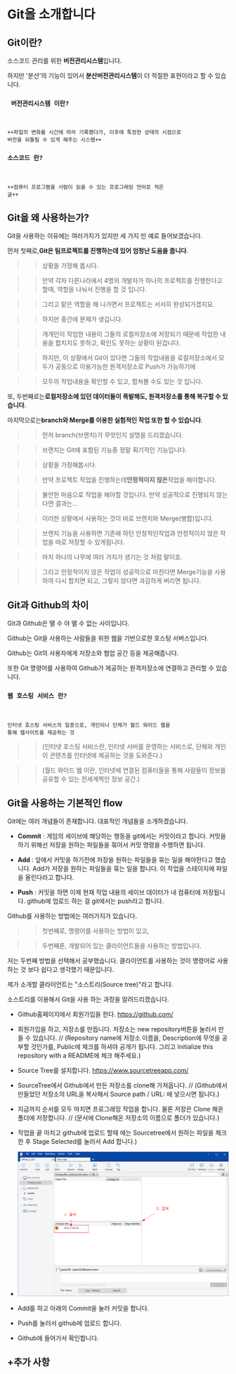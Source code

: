 # Git을 소개합니다

## Git이란?
    
소스코드 관리를 위한 **버전관리시스템**입니다.  

하지만 '분산'의 기능이 있어서 **분산버전관리시스템**이 더 적절한 표현이라고 할 수 있습니다.  

### <pre><code> 버전관리시스템 이란?
 ++파일의 변화를 시간에 따라 기록했다가, 이후에 특정한 상태의 시점으로 버전을 되돌릴 수 있게 해주는 시스템++</code></pre>
 
### <pre><code>소스코드 란?  
++컴퓨터 프로그램을 사람이 읽을 수 있는 프로그래밍 언어로 적은 글++</code></pre>

## Git을 왜 사용하는가?  

Git을 사용하는 이유에는 여러가지가 있지만 세 가지 만 예로 들어보겠습니다. 

먼저 첫째로,**Git은 팀프로젝트를 진행하는데 있어 엄청난 도움을 줍니다**.    

>> 상황을 가정해 봅시다.    

>>만약 각자 다른나라에서 4명의 개발자가 하나의 프로젝트를 진행한다고 할때, 역할을 나눠서 진행을 할 것 입니다.    

>>그리고 맡은 역할을 해 나가면서 프로젝트는 서서히 완성되가겠지요.    

>>하지만 중간에 문제가 생깁니다.    

>>개개인이 작업한 내용이 그들의 로컬저장소에 저장되기 때문에 작업한 내용을 합치지도 못하고, 확인도 못하는 상황이 된겁니다.    

>>하지만, 이 상황에서 Git이 있다면 그들의 작업내용을 로컬저장소에서 모두가 공동으로 이용가능한 원격저장소로 Push가 가능하기에    

>>모두의 작업내용을 확인할 수 있고, 합쳐볼 수도 있는 것 입니다.   

또, 두번째로는**로컬저장소에 있던 데이터들이 폭발해도, 원격저장소를 통해 복구할 수 있습니다**.   

마지막으로는**branch와 Merge를 이용한 실험적인 작업 또한 할 수 있습니다**.    

>>먼저 branch(브랜치)가 무엇인지 설명을 드리겠습니다.    

>>브랜치는 Git에 포함된 기능중 정말 획기적인 기능입니다.    

>>상황을 가정해봅시다.    

>>만약 프로젝트 작업을 진행하는데**안정적이지 않은**작업을 해야합니다.    

>>불안한 마음으로 작업을 해야할 것입니다. 만약 성공적으로 진행되지 않는다면 결과는...    

>>이러한 상황에서 사용하는 것이 바로 브랜치와 Merge(병합)입니다.    

>>브랜치 기능을 사용하면 기존에 하던 안정적인작업과 안정적이지 않은 작업을 따로 저장할 수 있게됩니다.    

>>마치 하나의 나무에 여러 가지가 생기는 것 처럼 말이죠.    

>>그리고 안정적이지 않은 작업이 성공적으로 마친다면 Merge기능을 사용하여 다시 합치면 되고, 그렇지 않다면 과감하게 버리면 됩니다.   

## Git과 Github의 차이  
 
Git과 Github은 땔 수 야 땔 수 없는 사이입니다.   

Github는 Git을 사용하는 사람들을 위한 웹을 기반으로한 호스팅 서버스입니다.  

Github는 Git의 사용자에게 저장소와 협업 공간 등을 제공해줍니다.  

 또한 Git 명령어를 사용하여 Github가 제공하는 원격저장소에 연결하고 관리할 수 있습니다.    
 
### <pre><code>웹 호스팅 서비스 란?
인터넷 호스팅 서비스의 일종으로, 개인이나 단체가 월드 와이드 웹을 통해 웹사이트를 제공하는 것</code></pre> 

>>(인터넷 호스팅 서비스란, 인터넷 서버를 운영하는 서비스로, 단체와 개인이 콘텐츠를 인터넷에 제공하는 것을 도와준다.)  

>>(월드 와이드 웹 이란, 인터넷에 연결된 컴퓨터들을 통해 사람들이 정보를 공유할 수 있는 전세계쩍인 정보 공간.)  

## Git을 사용하는 기본적인 flow  

Git에는 여러 개념들이 존재합니다. 대표적인 개념들을 소개하겠습니다.  

* **Commit** : 게임의 세이브에 해당하는 행동을 git에서는 커밋이라고 합니다. 커밋을 하기 위해선 저장을 원하는 파일들을 묶어서 커밋 명령을 수행하면 됩니다.  

* **Add** : 앞에서 커밋을 하기전에 저장을 원하는 파일들을 묶는 일을 해야한다고 했습니다. Add가 저장을 원하는 파일들을 묶는 일을 합니다. 이 작업을 스테이지에 파일을 올린다라고 합니다.  

* **Push** : 커밋을 하면 이제 현재 작업 내용의 세이브 데이터가 내 컴퓨터에 저장됩니다. github에 업로드 하는 걸 git에서는 push라고 합니다.  

Github를 사용하는 방법에는 여러가지가 있습니다.  

>>첫번째로, 명령어를 사용하는 방법이 있고,  

>>두번째론, 개발되어 있는 클라이언트들을 사용하는 방법입니다.  

저는 두번째 방법을 선택해서 공부했습니다. 클라이언트를 사용하는 것이 명령어로 사용하는 것 보다 쉽다고 생각했기 때문입니다.  

제가 소개할 클라이언트는 "소스트리(Source tree)"라고 합니다.  

소스트리를 이용해서 Git을 사용 하는 과정을 알려드리겠습니다.

   * Github홈페이지에서 회원가입을 한다. https://github.com/  

   * 회원가입을 하고, 저장소를 만듭니다. 저장소는 new repository버튼을 눌러서 만들 수 있습니다. // (Repository name에 저장소 이름을, Description에 무엇을 공부할 것인가를, Public에 체크를 하셔야 공개가 됩니다. 그리고 Initialize this repository with a README에 체크 해주세요.)  

   * Source Tree를 설치합니다. https://www.sourcetreeapp.com/  

   * SourceTree에서 Github에서 만든 저장소를 clone해 가져옵니다. // (Github에서 만들었던 저장소의 URL을 복사해서 Source path / URL: 에 넣으시면 됩니다.)  

   * 지금까지 순서를 모두 마치면 프로그래밍 작업을 합니다. 물론 저장은 Clone 해온 폴더에 저장합니다. // (문서에 Clone해온 저장소의 이름으로 폴더가 있습니다.)  

   * 작업을 끝 마치고 github에 업로드 할때 에는 Sourcetree에서 원하는 파일을 체크한 후 Stage Selected를 눌러서 Add 합니다.)  
   
   * ![사용예시](What_is_Git-photo.png "Using")  

   * Add를 하고 아래의 Commit을 눌러 커밋을 합니다.  

   * Push를 눌러서 github에 업로드 합니다.  

   * Github에 들어가서 확인합니다.  

## +추가 사항
